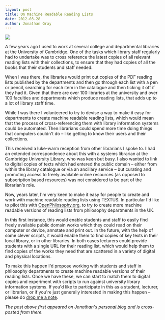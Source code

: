 ```yaml
---
layout: post
title: On Machine Readable Reading Lists
date: 2012-03-28
author: Jonathan Gray
---
```


![][1]

A few years ago I used to work at several college and departmental libraries at the University of Cambridge. One of the tasks which library staff regularly had to undertake was to cross reference the latest copies of all relevant reading lists with their collections, to ensure that they had copies of all the books that their students and staff needed.

When I was there, the libraries would print out copies of the PDF reading lists published by the departments and then go through each list with a pen or pencil, searching for each item in the catalogue and then ticking it off if they had it. Given that there are over 100 libraries at the university and over 100 faculties and departments which produce reading lists, that adds up to a lot of library staff time.

While I was there I volunteered to try to devise a way to make it easy for departments to create machine readable reading lists, which would mean that the process of cross-referencing them with library information systems could be automated. Then librarians could spend more time doing things that computers couldn't do – like getting to know their users and their collections.

This received a luke-warm reception from other librarians I spoke to. I had an extended correspondence about this with a systems librarian at the Cambridge University Library, who was keen but busy. I also wanted to link to digital copies of texts which had entered the public domain – either from within the library catalogue or via an ancillary service – but curating and promoting access to freely available online resources (as opposed to subscription based resources) was not considered to be part of the librarian's role.

Now, years later, I'm very keen to make it easy for people to create and work with machine readable reading lists using TEXTUS. In particular I'd like to pilot this with [OpenPhilosophy.org][2], to try to create more machine readable versions of reading lists from philosophy departments in the UK.

In this first instance, this would enable students and staff to easily find freely available public domain works which they could read on their computer or device, annotate and print out. In the future, with the help of some clever scripts, it would enable them to find copies of key texts in their local library, or in other libraries. In both cases lecturers could provide students with a single URL for their reading list, which would help them to find copies of the works they need that are scattered in a variety of digital and physical locations.

To make this happen I'd propose working with students and staff in philosophy departments to create machine readable versions of their reading lists. Once we have these, we can start to match them to digital copies and experiment with scripts to run against university library information systems. If you'd like to participate in this as a student, lecturer, or librarian, or if you're just generally interested in making this happen – please do [drop me a note][3].

_The post above first appeared on Jonathan's [personal blog][4] and is cross-posted from there._

[1]: http://farm8.staticflickr.com/7067/7011906773_2f1c77485f.jpg
[2]: http://jonathangray.org/2012/02/03/lets-make-openphilosophy-org/
[3]: http://jonathangray.org/contact/
[4]: http://jonathangray.org/2012/03/26/on-machine-readable-reading-lists/
  